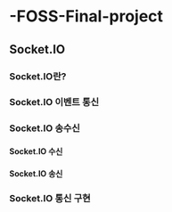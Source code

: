 # -FOSS-Final-project

## Socket.IO
### Socket.IO란?
### Socket.IO 이벤트 통신
### Socket.IO 송수신
#### Socket.IO 수신
#### Socket.IO 송신
### Socket.IO 통신 구현
